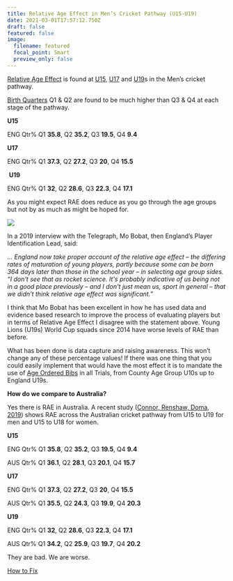 ```yaml
---
title: Relative Age Effect in Men’s Cricket Pathway (U15-U19)
date: 2021-03-01T17:57:12.750Z
draft: false
featured: false
image:
  filename: featured
  focal_point: Smart
  preview_only: false
---
```

[Relative Age Effect](https://onemoresummer.co.uk/post/what-is-relative-age-effect/) is found at [U15](https://onemoresummer.co.uk/post/rae-at-bunbury-regional-u15s/), [U17](https://onemoresummer.co.uk/post/rae-at-super-4s-regional-u17s/) and [U19](https://onemoresummer.co.uk/post/rae-increasing-in-england-u19-world-cup-squads/)s in the Men’s cricket pathway.

[Birth Quarters](https://onemoresummer.co.uk/post/what-is-birth-quarter/) Q1 & Q2 are found to be much higher than Q3 & Q4 at each stage of the pathway. 

**U15**

ENG Qtr% Q1 **35.8**, Q2 **35.2**, Q3 **19.5**, Q4 **9.4** 

**U17**

ENG Qtr% Q1 **37.3**, Q2 **27.2**, Q3 **20**, Q4 **15.5** 

 **U19**

ENG Qtr% Q1 **32**, Q2 **28.6**, Q3 **22.3**, Q4 **17.1**

As you might expect RAE does reduce as you go through the age groups but not by as much as might be hoped for.

![](u15-19-pathway-rae.jpg)

In a 2019 interview with the Telegraph, Mo Bobat, then England’s Player Identification Lead, said:

*... England now take proper account of the relative age effect – the differing rates of maturation of young players, partly because some can be born 364 days later than those in the school year – in selecting age group sides. “I don't see that as rocket science. It's probably indicative of us being not in a good place previously – and I don't just mean us, sport in general – that we didn't think relative age effect was significant.”*

I think that Mo Bobat has been excellent in how he has used data and evidence based research to improve the process of evaluating players but in terms of Relative Age Effect I disagree with the statement above. Young Lions (U19s) World Cup squads since 2014 have worse levels of RAE than before.

What has been done is data capture and raising awareness. This won’t change any of these percentage values! If there was one thing that you could easily implement that would have the most effect it is to mandate the use of [Age Ordered Bibs](https://onemoresummer.co.uk/post/age-ordered-shirt-numbering-fixes-relative-age-effect-during-trials/) in all Trials, from County Age Group U10s up to England U19s.

**How do we compare to Australia?**

Yes there is RAE in Australia. A recent study ([Connor, Renshaw, Doma, 2019](https://eprints.qut.edu.au/205077/)) shows RAE across the Australian cricket pathway from U15 to U19 for men and U15 to U18 for women.

**U15**

ENG Qtr% Q1 **35.8**, Q2 **35.2**, Q3 **19.5**, Q4 **9.4** 

AUS Qtr% Q1 **36.1**, Q2 **28.1**, Q3 **20.1**, Q4 **15.7** 

**U17**

ENG Qtr% Q1 **37.3**, Q2 **27.2**, Q3 **20**, Q4 **15.5** 

AUS Qtr% Q1 **35.5**, Q2 **24.3**, Q3 **19.9**, Q4 **20.3**

**U19**

ENG Qtr% Q1 **32**, Q2 **28.6**, Q3 **22.3**, Q4 **17.1**

AUS Qtr% Q1 **34.2**, Q2 **25.9**, Q3 **19.7**, Q4 **20.2**

They are bad. We are worse.

[How to Fix](https://onemoresummer.co.uk/post/how-we-can-fix-rae-and-maturation-issues-in-english-cricket/)